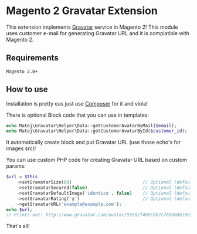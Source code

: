  Magento 2 Gravatar Extension
==========================

This extension implements [Gravatar](http://en.gravatar.com/) service in Magento 2!
This module uses customer e-mail for generating Gravatar URL and it is complatible with Magento 2.

 ## Requirements
    Magento 2.0+
    
 ## How to use
Installation is pretty eas just use [Composer](https://getcomposer.org/) for it and viola!

There is optional Block code that you can use in templates:
```php
echo Matej\Gravatar\Helper\Data::getCustomerAvatarByMail($email);
echo Matej\Gravatar\Helper\Data::getCustomerAvatarById($customer_id);
```
It automatically create block and put Gravatar URL (use those echo's for images src)!

You can use custom PHP code for creating Gravatar URL based on custom params:

```php
$url = $this
    ->setGravatarSize(80)                           // Optional (default is 80)
    ->setGravatarSecured(false)                     // Optional (default is false)
    ->setGravatarDefaultImage('identico', false)    // Optional (default is mm)
    ->setGravatarRating('g')                        // Optional (default is g)
    ->getGravatarURL('example@example.com');
echo $url;
// Prints out: http://www.gravatar.com/avatar/55502f40dc8b7c769880b10874abc9d0?s=60&r=g&d=mm
```
That's all!
